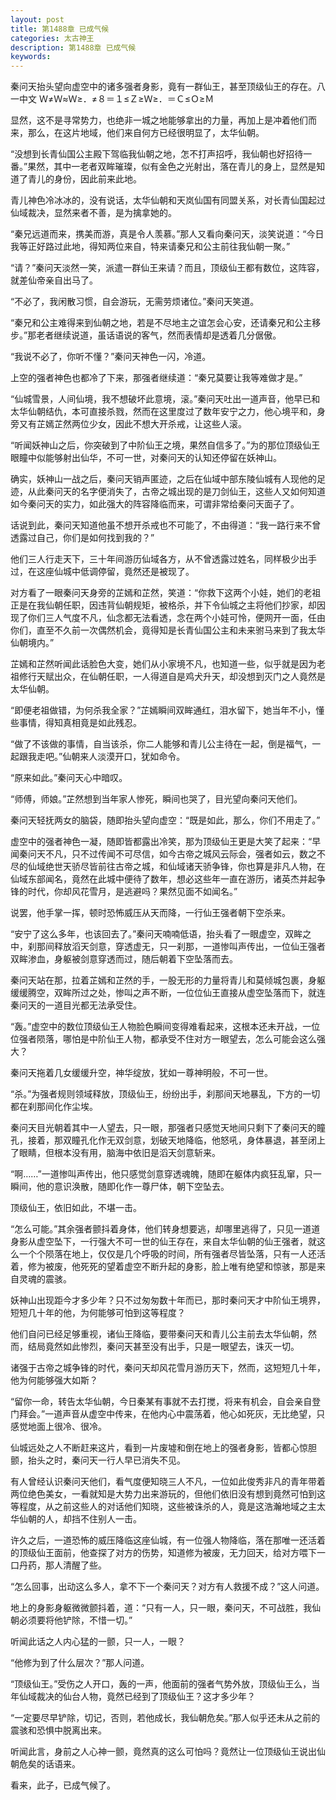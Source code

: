 ```yaml
---
layout: post
title: 第1488章 已成气候
categories: 太古神王
description: 第1488章 已成气候
keywords:
---
```


秦问天抬头望向虚空中的诸多强者身影，竟有一群仙王，甚至顶级仙王的存在。八一中文 Ｗ≠Ｗ≈Ｗ≥．≠８＝１≤Ｚ≥Ｗ≥．＝Ｃ≤Ｏ≥Ｍ

显然，这不是寻常势力，也绝非一城之地能够拿出的力量，再加上是冲着他们而来，那么，在这片地域，他们来自何方已经很明显了，太华仙朝。

“没想到长青仙国公主殿下驾临我仙朝之地，怎不打声招呼，我仙朝也好招待一番。”果然，其中一老者双眸璀璨，似有金色之光射出，落在青儿的身上，显然是知道了青儿的身份，因此前来此地。

青儿神色冷冰冰的，没有说话，太华仙朝和天岚仙国有同盟关系，对长青仙国起过仙域裁决，显然来者不善，是为擒拿她的。

“秦兄远道而来，携美而游，真是令人羡慕。”那人又看向秦问天，淡笑说道：“今日我等正好路过此地，得知两位来自，特来请秦兄和公主前往我仙朝一聚。”

“请？”秦问天淡然一笑，派遣一群仙王来请？而且，顶级仙王都有数位，这阵容，就差仙帝亲自出马了。

“不必了，我闲散习惯，自会游玩，无需劳烦诸位。”秦问天笑道。

“秦兄和公主难得来到仙朝之地，若是不尽地主之谊怎会心安，还请秦兄和公主移步。”那老者继续说道，虽话语说的客气，然而表情却是透着几分倨傲。

“我说不必了，你听不懂？”秦问天神色一闪，冷道。

上空的强者神色也都冷了下来，那强者继续道：“秦兄莫要让我等难做才是。”

“仙城雪景，人间仙境，我不想破坏此意境，滚。”秦问天吐出一道声音，他早已和太华仙朝结仇，本可直接杀戮，然而在这里度过了数年安宁之力，他心境平和，身旁又有芷嫣芷然两位少女，因此不想大开杀戒，让这些人滚。

“听闻妖神山之后，你突破到了中阶仙王之境，果然自信多了。”为的那位顶级仙王眼瞳中似能够射出仙华，不可一世，对秦问天的认知还停留在妖神山。

确实，妖神山一战之后，秦问天销声匿迹，之后在仙域中部东陵仙城有人现他的足迹，从此秦问天的名字便消失了，古帝之城出现的是刀剑仙王，这些人又如何知道如今秦问天的实力，如此强大的阵容降临而来，可谓非常给秦问天面子了。

话说到此，秦问天知道他虽不想开杀戒也不可能了，不由得道：“我一路行来不曾透露过自己，你们是如何找到我的？”

他们三人行走天下，三十年间游历仙域各方，从不曾透露过姓名，同样极少出手过，在这座仙城中低调停留，竟然还是被现了。

对方看了一眼秦问天身旁的芷嫣和芷然，笑道：“你救下这两个小娃，她们的老祖正是在我仙朝任职，因违背仙朝规矩，被格杀，并下令仙城之主将他们抄家，却因现了你们三人气度不凡，仙念都无法看透，念在两个小娃可怜，便网开一面，任由你们，直至不久前一次偶然机会，竟得知是长青仙国公主和未来驸马来到了我太华仙朝境内。”

芷嫣和芷然听闻此话脸色大变，她们从小家境不凡，也知道一些，似乎就是因为老祖修行天赋出众，在仙朝任职，一人得道自是鸡犬升天，却没想到灭门之人竟然是太华仙朝。

“即便老祖做错，为何杀我全家？”芷嫣瞬间双眸通红，泪水留下，她当年不小，懂些事情，得知真相竟是如此残忍。

“做了不该做的事情，自当该杀，你二人能够和青儿公主待在一起，倒是福气，一起跟我走吧。”仙朝来人淡漠开口，犹如命令。

“原来如此。”秦问天心中暗叹。

“师傅，师娘。”芷然想到当年家人惨死，瞬间也哭了，目光望向秦问天他们。

秦问天轻抚两女的脑袋，随即抬头望向虚空：“既是如此，那么，你们不用走了。”

虚空中的强者神色一凝，随即皆都露出冷笑，那为顶级仙王更是大笑了起来：“早闻秦问天不凡，只不过传闻不可尽信，如今古帝之城风云际会，强者如云，数之不尽的仙域绝世天骄尽皆前往古帝之城，和仙域诸天骄争锋，你也算是非凡人物，在仙域东部闻名，竟然在此城中便待了数年，想必这些年一直在游历，诸英杰并起争锋的时代，你却风花雪月，是逃避吗？果然见面不如闻名。”

说罢，他手掌一挥，顿时恐怖威压从天而降，一行仙王强者朝下空杀来。

“安宁了这么多年，也该回去了。”秦问天喃喃低语，抬头看了一眼虚空，双眸之中，刹那间释放滔天剑意，穿透虚无，只一刹那，一道惨叫声传出，一位仙王强者双眸渗血，身躯被剑意穿透而过，随后朝着下空坠落而去。

秦问天站在那，拉着芷嫣和芷然的手，一股无形的力量将青儿和莫倾城包裹，身躯缓缓腾空，双眸所过之处，惨叫之声不断，一位位仙王直接从虚空坠落而下，就连秦问天的一道目光都无法承受住。

“轰。”虚空中的数位顶级仙王人物脸色瞬间变得难看起来，这根本还未开战，一位位强者陨落，哪怕是中阶仙王人物，都承受不住对方一眼望去，怎么可能会这么强大？

秦问天拖着几女缓缓升空，神华绽放，犹如一尊神明般，不可一世。

“杀。”为强者规则领域释放，顶级仙王，纷纷出手，刹那间天地暴乱，下方的一切都在刹那间化作尘埃。

秦问天目光朝着其中一人望去，只一眼，那强者只感觉天地间只剩下了秦问天的瞳孔，接着，那双瞳孔化作无双剑意，划破天地降临，他怒吼，身体暴退，甚至闭上了眼睛，但根本没有用，脑海中依旧是滔天剑意斩来。

“啊……”一道惨叫声传出，他只感觉剑意穿透魂魄，随即在躯体内疯狂乱窜，只一瞬间，他的意识涣散，随即化作一尊尸体，朝下空坠去。

顶级仙王，依旧如此，不堪一击。

“怎么可能。”其余强者颤抖着身体，他们转身想要逃，却哪里逃得了，只见一道道身影从虚空坠下，一行强大不可一世的仙王存在，来自太华仙朝的仙王强者，就这么一个个陨落在地上，仅仅是几个呼吸的时间，所有强者尽皆坠落，只有一人还活着，修为被废，他死死的望着虚空不断升起的身影，脸上唯有绝望和惊骇，那是来自灵魂的震骇。

妖神山出现距今才多少年？只不过匆匆数十年而已，那时秦问天才中阶仙王境界，短短几十年的他，为何能够可怕到这等程度？

他们自问已经足够重视，诸仙王降临，要带秦问天和青儿公主前去太华仙朝，然而，结局竟然如此惨烈，秦问天甚至没有出手，只是一眼望去，诛灭一切。

诸强于古帝之城争锋的时代，秦问天却风花雪月游历天下，然而，这短短几十年，他为何能够强大如斯？

“留你一命，转告太华仙朝，今日秦某有事就不去打搅，将来有机会，自会亲自登门拜会。”一道声音从虚空中传来，在他内心中震荡着，他心如死灰，无比绝望，只感觉地面上很冷、很冷。

仙城远处之人不断赶来这片，看到一片废墟和倒在地上的强者身影，皆都心惊胆颤，抬头之时，秦问天一行人早已消失不见。

有人曾经认识秦问天他们，看气度便知晓三人不凡，一位如此俊秀非凡的青年带着两位绝色美女，一看就知是大势力出来游玩的，但他们依旧没有想到竟然可怕到这等程度，从之前这些人的对话他们知晓，这些被诛杀的人，竟是这浩瀚地域之主太华仙朝的人，却挡不住别人一击。

许久之后，一道恐怖的威压降临这座仙城，有一位强人物降临，落在那唯一还活着的顶级仙王面前，他查探了对方的伤势，知道修为被废，无力回天，给对方喂下一口丹药，那人清醒了些。

“怎么回事，出动这么多人，拿不下一个秦问天？对方有人救援不成？”这人问道。

地上的身影身躯微微颤抖着，道：“只有一人，只一眼，秦问天，不可战胜，我仙朝必须要将他铲除，不惜一切。”

听闻此话之人内心猛的一颤，只一人，一眼？

“他修为到了什么层次？”那人问道。

“顶级仙王。”受伤之人开口，轰的一声，他面前的强者气势外放，顶级仙王么，当年仙域裁决的仙台人物，竟然已经到了顶级仙王？这才多少年？

“一定要尽早铲除，切记，否则，若他成长，我仙朝危矣。”那人似乎还未从之前的震骇和恐惧中脱离出来。

听闻此言，身前之人心神一颤，竟然真的这么可怕吗？竟然让一位顶级仙王说出仙朝危矣的话语来。

看来，此子，已成气候了。
